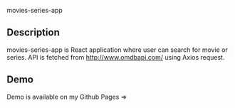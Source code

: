 movies-series-app
## Description
movies-series-app is React application where user can search for movie or series.
API is fetched from http://www.omdbapi.com/ using Axios request.

## Demo
Demo is available on my Github Pages => 
